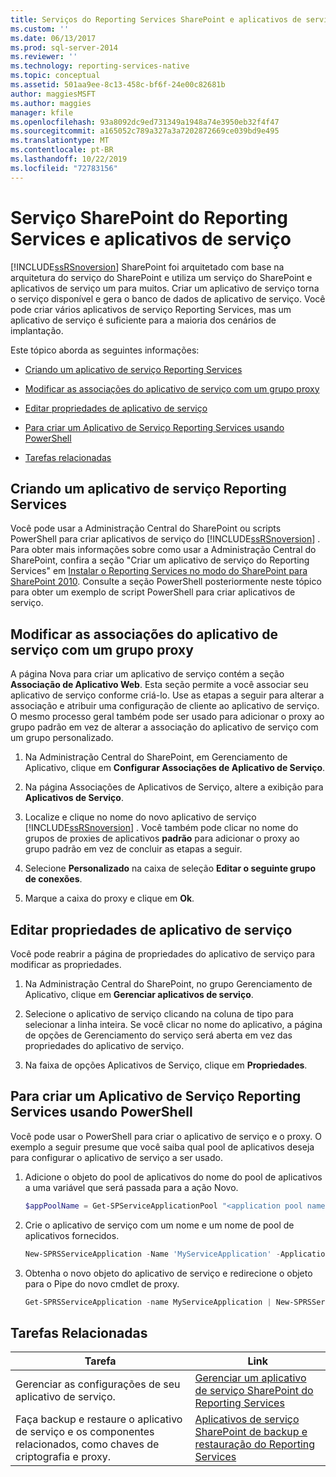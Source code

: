 ```yaml
---
title: Serviços do Reporting Services SharePoint e aplicativos de serviço | Microsoft Docs
ms.custom: ''
ms.date: 06/13/2017
ms.prod: sql-server-2014
ms.reviewer: ''
ms.technology: reporting-services-native
ms.topic: conceptual
ms.assetid: 501aa9ee-8c13-458c-bf6f-24e00c82681b
author: maggiesMSFT
ms.author: maggies
manager: kfile
ms.openlocfilehash: 93a8092dc9ed731349a1948a74e3950eb32f4f47
ms.sourcegitcommit: a165052c789a327a3a7202872669ce039bd9e495
ms.translationtype: MT
ms.contentlocale: pt-BR
ms.lasthandoff: 10/22/2019
ms.locfileid: "72783156"
---
```

# <a name="reporting-services-sharepoint-service-and-service-applications"></a>Serviço SharePoint do Reporting Services e aplicativos de serviço
  [!INCLUDE[ssRSnoversion](../includes/ssrsnoversion-md.md)] SharePoint foi arquitetado com base na arquitetura do serviço do SharePoint e utiliza um serviço do SharePoint e aplicativos de serviço um para muitos. Criar um aplicativo de serviço torna o serviço disponível e gera o banco de dados de aplicativo de serviço. Você pode criar vários aplicativos de serviço Reporting Services, mas um aplicativo de serviço é suficiente para a maioria dos cenários de implantação.  
  
 Este tópico aborda as seguintes informações:  
  
-   [Criando um aplicativo de serviço Reporting Services](#bkmk_createapp)  
  
-   [Modificar as associações do aplicativo de serviço com um grupo proxy](#bkmk_associations)  
  
-   [Editar propriedades de aplicativo de serviço](#bkmk_editserviceapplication)  
  
-   [Para criar um Aplicativo de Serviço Reporting Services usando PowerShell](#bkmk_powershell_create_ssrs_serviceapp)  
  
-   [Tarefas relacionadas](#bkmk_related)  
  
##  <a name="bkmk_createapp"></a> Criando um aplicativo de serviço Reporting Services  
 Você pode usar a Administração Central do SharePoint ou scripts PowerShell para criar aplicativos de serviço do [!INCLUDE[ssRSnoversion](../includes/ssrsnoversion-md.md)] . Para obter mais informações sobre como usar a Administração Central do SharePoint, confira a seção "Criar um aplicativo de serviço do Reporting Services" em [Instalar o Reporting Services no modo do SharePoint para SharePoint 2010](../../2014/sql-server/install/install-reporting-services-sharepoint-mode-for-sharepoint-2010.md). Consulte a seção PowerShell posteriormente neste tópico para obter um exemplo de script PowerShell para criar aplicativos de serviço.  
  
##  <a name="bkmk_associations"></a> Modificar as associações do aplicativo de serviço com um grupo proxy  
 A página Nova para criar um aplicativo de serviço contém a seção **Associação de Aplicativo Web**. Esta seção permite a você associar seu aplicativo de serviço conforme criá-lo. Use as etapas a seguir para alterar a associação e atribuir uma configuração de cliente ao aplicativo de serviço. O mesmo processo geral também pode ser usado para adicionar o proxy ao grupo padrão em vez de alterar a associação do aplicativo de serviço com um grupo personalizado.  
  
1.  Na Administração Central do SharePoint, em Gerenciamento de Aplicativo, clique em **Configurar Associações de Aplicativo de Serviço**.  
  
2.  Na página Associações de Aplicativos de Serviço, altere a exibição para **Aplicativos de Serviço**.  
  
3.  Localize e clique no nome do novo aplicativo de serviço [!INCLUDE[ssRSnoversion](../includes/ssrsnoversion-md.md)] . Você também pode clicar no nome do grupos de proxies de aplicativos **padrão** para adicionar o proxy ao grupo padrão em vez de concluir as etapas a seguir.  
  
4.  Selecione **Personalizado** na caixa de seleção **Editar o seguinte grupo de conexões**.  
  
5.  Marque a caixa do proxy e clique em **Ok**.  
  
##  <a name="bkmk_editserviceapplication"></a> Editar propriedades de aplicativo de serviço  
 Você pode reabrir a página de propriedades do aplicativo de serviço para modificar as propriedades.  
  
1.  Na Administração Central do SharePoint, no grupo Gerenciamento de Aplicativo, clique em **Gerenciar aplicativos de serviço**.  
  
2.  Selecione o aplicativo de serviço clicando na coluna de tipo para selecionar a linha inteira. Se você clicar no nome do aplicativo, a página de opções de Gerenciamento do serviço será aberta em vez das propriedades do aplicativo de serviço.  
  
3.  Na faixa de opções Aplicativos de Serviço, clique em **Propriedades**.  
  
##  <a name="bkmk_powershell_create_ssrs_serviceapp"></a> Para criar um Aplicativo de Serviço Reporting Services usando PowerShell  
 Você pode usar o PowerShell para criar o aplicativo de serviço e o proxy. O exemplo a seguir presume que você saiba qual pool de aplicativos deseja para configurar o aplicativo de serviço a ser usado.  
  
1.  Adicione o objeto do pool de aplicativos do nome do pool de aplicativos a uma variável que será passada para a ação Novo.  
  
    ```powershell
    $appPoolName = Get-SPServiceApplicationPool "<application pool name>"  
    ```  
  
2.  Crie o aplicativo de serviço com um nome e um nome de pool de aplicativos fornecidos.  
  
    ```powershell
    New-SPRSServiceApplication -Name 'MyServiceApplication' -ApplicationPool $appPoolName -DatabaseName 'MyServiceApplicationDatabase' -DatabaseServer '<Server Name>'  
    ```  
  
3.  Obtenha o novo objeto do aplicativo de serviço e redirecione o objeto para o Pipe do novo cmdlet de proxy.  
  
    ```powershell
    Get-SPRSServiceApplication -name MyServiceApplication | New-SPRSServiceApplicationProxy "MyServiceApplicationProxy"  
    ```  
  
##  <a name="bkmk_related"></a> Tarefas Relacionadas  
  
|Tarefa|Link|  
|----------|----------|  
|Gerenciar as configurações de seu aplicativo de serviço.|[Gerenciar um aplicativo de serviço SharePoint do Reporting Services](../../2014/reporting-services/manage-a-reporting-services-sharepoint-service-application.md)|  
|Faça backup e restaure o aplicativo de serviço e os componentes relacionados, como chaves de criptografia e proxy.|[Aplicativos de serviço SharePoint de backup e restauração do Reporting Services](../../2014/reporting-services/backup-and-restore-reporting-services-sharepoint-service-applications.md)|  
